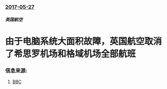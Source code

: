 ### [2017-05-27](/news/2017/05/27/index.md)

##### 英国航空
# 由于电脑系统大面积故障，英国航空取消了希思罗机场和格域机场全部航班 




### 信息来源:

1. [BBC](http://www.bbc.com/news/uk-40069865)

